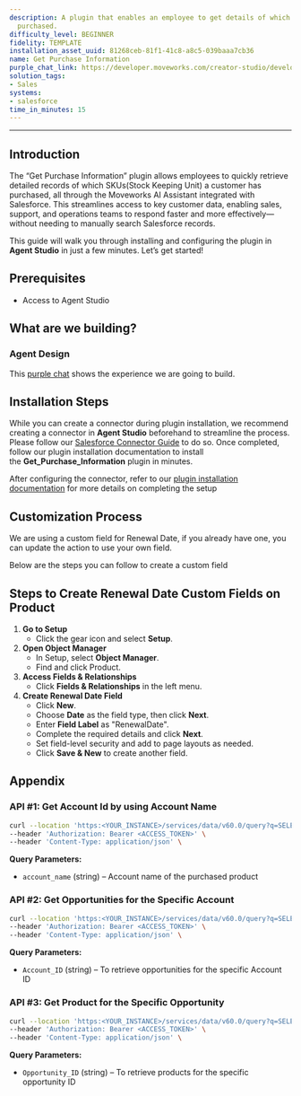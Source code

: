 ```yaml
---
description: A plugin that enables an employee to get details of which SKUs a customer
  purchased.
difficulty_level: BEGINNER
fidelity: TEMPLATE
installation_asset_uuid: 81268ceb-81f1-41c8-a8c5-039baaa7cb36
name: Get Purchase Information
purple_chat_link: https://developer.moveworks.com/creator-studio/developer-tools/purple-chat/?conversation=%7B%22startTimestamp%22%3A%2211%3A43%2BAM%22%2C%22messages%22%3A%5B%7B%22role%22%3A%22user%22%2C%22parts%22%3A%5B%7B%22richText%22%3A%22Which+SKUs+has+IntelliFresh+purchased%3F%22%7D%5D%7D%2C%7B%22role%22%3A%22assistant%22%2C%22parts%22%3A%5B%7B%22reasoningSteps%22%3A%5B%7B%22status%22%3A%22success%22%2C%22richText%22%3A%22%3Cp%3ESearches+Salesforce+for+customer+purchase+details%3C%2Fp%3E%22%7D%5D%7D%2C%7B%22richText%22%3A%22%3Cp%3EI+found+purchase+details+for+IntelliFresh.%3Cbr%3E%3C%2Fp%3E%22%7D%2C%7B%22richText%22%3A%22%3Cb%3E%3Cp%3EPurchase+Order+1%3A%3Cbr%3E%3C%2Fp%3E%3C%2Fb%3E%3Cbr%3E%3Cp%3E%3Cb%3ESKU%3A+%3C%2Fb%3ESaaS-001%3Cbr%3E%3Cb%3EProduct+Name%3A+%3C%2Fb%3ECloud+Storage+Pro%3Cbr%3E%3Cb%3ESeats%3A+%3C%2Fb%3E50%3Cbr%3E%3Cb%3ERenewal+Date%3A+%3C%2Fb%3E2023-12-10%3Cbr%3E%3C%2Fp%3E%22%7D%2C%7B%22richText%22%3A%22%3Cb%3E%3Cp%3EPurchase+Order+2%3A%3Cbr%3E%3C%2Fp%3E%3C%2Fb%3E%3Cbr%3E%3Cp%3E%3Cb%3ESKU%3A+%3C%2Fb%3ESaaS-002%3Cbr%3E%3Cb%3EProduct+Name%3A+%3C%2Fb%3EProject+Management+Suite%3Cbr%3E%3Cb%3ESeats%3A+%3C%2Fb%3E30%3Cbr%3E%3Cb%3ERenewal+Date%3A+%3C%2Fb%3E2024-01-15%3Cbr%3E%3C%2Fp%3E%22%7D%5D%7D%5D%7D
solution_tags:
- Sales
systems:
- salesforce
time_in_minutes: 15
---
```


---
## Introduction

The “Get Purchase Information” plugin allows employees to quickly retrieve detailed records of which SKUs(Stock Keeping Unit) a customer has purchased, all through the Moveworks AI Assistant integrated with Salesforce. This streamlines access to key customer data, enabling sales, support, and operations teams to respond faster and more effectively—without needing to manually search Salesforce records.

This guide will walk you through installing and configuring the plugin in **Agent Studio** in just a few minutes. Let’s get started!

## **Prerequisites**

- Access to Agent Studio

## **What are we building?**

### Agent Design

This [purple chat](https://developer.moveworks.com/creator-studio/developer-tools/purple-chat/?conversation=%7B%22startTimestamp%22%3A%2211%3A43%2BAM%22%2C%22messages%22%3A%5B%7B%22role%22%3A%22user%22%2C%22parts%22%3A%5B%7B%22richText%22%3A%22Which+SKUs+has+IntelliFresh+purchased%3F%22%7D%5D%7D%2C%7B%22role%22%3A%22assistant%22%2C%22parts%22%3A%5B%7B%22reasoningSteps%22%3A%5B%7B%22status%22%3A%22success%22%2C%22richText%22%3A%22%3Cp%3ESearches+Salesforce+for+customer+purchase+details%3C%2Fp%3E%22%7D%5D%7D%2C%7B%22richText%22%3A%22%3Cp%3EI+found+purchase+details+for+IntelliFresh.%3Cbr%3E%3C%2Fp%3E%22%7D%2C%7B%22richText%22%3A%22%3Cb%3E%3Cp%3EPurchase+Order+1%3A%3Cbr%3E%3C%2Fp%3E%3C%2Fb%3E%3Cbr%3E%3Cp%3E%3Cb%3ESKU%3A+%3C%2Fb%3ESaaS-001%3Cbr%3E%3Cb%3EProduct+Name%3A+%3C%2Fb%3ECloud+Storage+Pro%3Cbr%3E%3Cb%3ESeats%3A+%3C%2Fb%3E50%3Cbr%3E%3Cb%3ERenewal+Date%3A+%3C%2Fb%3E2023-12-10%3Cbr%3E%3C%2Fp%3E%22%7D%2C%7B%22richText%22%3A%22%3Cb%3E%3Cp%3EPurchase+Order+2%3A%3Cbr%3E%3C%2Fp%3E%3C%2Fb%3E%3Cbr%3E%3Cp%3E%3Cb%3ESKU%3A+%3C%2Fb%3ESaaS-002%3Cbr%3E%3Cb%3EProduct+Name%3A+%3C%2Fb%3EProject+Management+Suite%3Cbr%3E%3Cb%3ESeats%3A+%3C%2Fb%3E30%3Cbr%3E%3Cb%3ERenewal+Date%3A+%3C%2Fb%3E2024-01-15%3Cbr%3E%3C%2Fp%3E%22%7D%5D%7D%5D%7D) shows the experience we are going to build.

## **Installation Steps**

While you can create a connector during plugin installation, we recommend creating a connector in **Agent Studio** beforehand to streamline the process. Please follow our [Salesforce Connector Guide](https://developer.moveworks.com/marketplace/package/?id=salesforce&hist=home) to do so. Once completed, follow our plugin installation documentation to install the **Get_Purchase_Information** plugin in minutes.

After configuring the connector, refer to our [plugin installation documentation](https://help.moveworks.com/docs/ai-agent-marketplace-installation) for more details on completing the setup

## **Customization Process**

We are using a custom field for Renewal Date, if you already have one, you can update the action to use your own field. 

Below are the steps you can follow to create a custom field 

## **Steps to Create Renewal Date Custom Fields on Product**

1. **Go to Setup**
    - Click the gear icon and select **Setup**.
2. **Open Object Manager**
    - In Setup, select **Object Manager**.
    - Find and click Product.
3. **Access Fields & Relationships**
    - Click **Fields & Relationships** in the left menu.
4. **Create Renewal Date Field**
    - Click **New**.
    - Choose **Date** as the field type, then click **Next**.
    - Enter **Field Label** as "RenewalDate".
    - Complete the required details and click **Next**.
    - Set field-level security and add to page layouts as needed.
    - Click **Save & New** to create another field.

## **Appendix**

### **API #1: Get Account Id by using Account Name**

```bash
curl --location 'https:<YOUR_INSTANCE>/services/data/v60.0/query?q=SELECT Id FROM Account WHERE Name = <Account_Name>' \
--header 'Authorization: Bearer <ACCESS_TOKEN>' \
--header 'Content-Type: application/json' \

```

**Query Parameters:**

- `account_name` (string) – Account name of the purchased product

### **API #2: Get Opportunities for the Specific Account**

```bash
curl --location 'https:<YOUR_INSTANCE>/services/data/v60.0/query?q=SELECT+Id,+Name,+CloseDate+FROM+Opportunity+WHERE+AccountId=<Account_id>+AND+StageName='Closed+Won'' \
--header 'Authorization: Bearer <ACCESS_TOKEN>' \
--header 'Content-Type: application/json' \

```

**Query Parameters:**

- `Account_ID` (string) – To retrieve opportunities for the specific Account ID

### **API #3: Get Product for the Specific Opportunity**

```bash
curl --location 'https:<YOUR_INSTANCE>/services/data/v60.0/query?q=SELECT+OpportunityId,Product2.Name,Product2.ProductCode,Product2.StockKeepingUnit,Product2.RenewalDate__c,Quantity,TotalPrice+FROM+OpportunityLineItem+WHERE+OpportunityId=<Opportunity_ID>' \
--header 'Authorization: Bearer <ACCESS_TOKEN>' \
--header 'Content-Type: application/json' \

```

**Query Parameters:**

- `Opportunity_ID` (string) – To retrieve products for the specific opportunity ID
